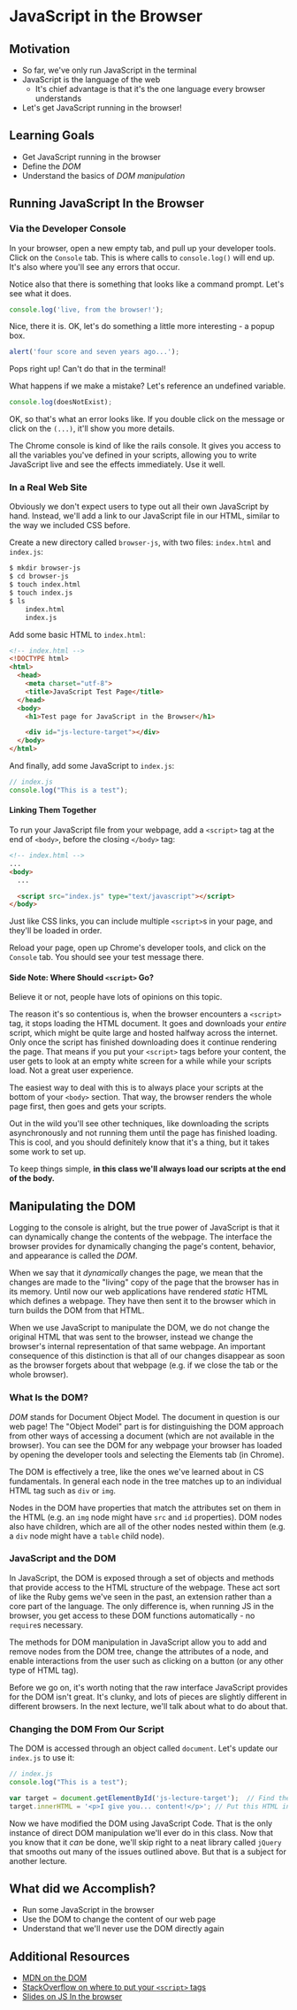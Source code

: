 # JavaScript in the Browser

## Motivation
* So far, we've only run JavaScript in the terminal
* JavaScript is the language of the web
  * It's chief advantage is that it's the one language every browser understands
* Let's get JavaScript running in the browser!

## Learning Goals
* Get JavaScript running in the browser
* Define the _DOM_
* Understand the basics of _DOM manipulation_

## Running JavaScript In the Browser
### Via the Developer Console
In your browser, open a new empty tab, and pull up your developer tools. Click on the `Console` tab. This is where calls to `console.log()` will end up. It's also where you'll see any errors that occur.

Notice also that there is something that looks like a command prompt. Let's see what it does.

```javascript
console.log('live, from the browser!');
```

Nice, there it is. OK, let's do something a little more interesting - a popup box.

```javascript
alert('four score and seven years ago...');
```

Pops right up! Can't do that in the terminal!

What happens if we make a mistake? Let's reference an undefined variable.

```javascript
console.log(doesNotExist);
```

OK, so that's what an error looks like. If you double click on the message or click on the `(...)`, it'll show you more details.

The Chrome console is kind of like the rails console. It gives you access to all the variables you've defined in your scripts, allowing you to write JavaScript live and see the effects immediately. Use it well.

### In a Real Web Site
Obviously we don't expect users to type out all their own JavaScript by hand. Instead, we'll add a link to our JavaScript file in our HTML, similar to the way we included CSS before.

Create a new directory called `browser-js`, with two files: `index.html` and `index.js`:
```bash
$ mkdir browser-js
$ cd browser-js
$ touch index.html
$ touch index.js
$ ls
    index.html
    index.js
```

Add some basic HTML to `index.html`:

```html
<!-- index.html -->
<!DOCTYPE html>
<html>
  <head>
    <meta charset="utf-8">
    <title>JavaScript Test Page</title>
  </head>
  <body>
    <h1>Test page for JavaScript in the Browser</h1>

    <div id="js-lecture-target"></div>
  </body>
</html>
```

And finally, add some JavaScript to `index.js`:

```javascript
// index.js
console.log("This is a test");
```

#### Linking Them Together
To run your JavaScript file from your webpage, add a `<script>` tag at the end of `<body>`, before the closing `</body>` tag:

```html
<!-- index.html -->
...
<body>
  ...

  <script src="index.js" type="text/javascript"></script>
</body>
```

Just like CSS links, you can include multiple `<script>`s in your page, and they'll be loaded in order.

Reload your page, open up Chrome's developer tools, and click on the `Console` tab. You should see your test message there.

#### Side Note: Where Should `<script>` Go?
Believe it or not, people have lots of opinions on this topic.

The reason it's so contentious is, when the browser encounters a `<script>` tag, it stops loading the HTML document. It goes and downloads your _entire_ script, which might be quite large and hosted halfway across the internet. Only once the script has finished downloading does it continue rendering the page. That means if you put your `<script>` tags before your content, the user gets to look at an empty white screen for a while while your scripts load. Not a great user experience.

The easiest way to deal with this is to always place your scripts at the bottom of your `<body>` section. That way, the browser renders the whole page first, then goes and gets your scripts.

Out in the wild you'll see other techniques, like downloading the scripts asynchronously and not running them until the page has finished loading. This is cool, and you should definitely know that it's a thing, but it takes some work to set up.

To keep things simple, **in this class we'll always load our scripts at the end of the body.**

## Manipulating the DOM
Logging to the console is alright, but the true power of JavaScript is that it can dynamically change the contents of the webpage. The interface the browser provides for dynamically changing the page's content, behavior, and appearance is called the _DOM_.

When we say that it _dynamically_ changes the page, we mean that the changes are made to the "living" copy of the page that the browser has in its memory. Until now our web applications have rendered _static_ HTML which defines a webpage. They have then sent it to the browser which in turn builds the DOM from that HTML.

When we use JavaScript to manipulate the DOM, we do not change the original HTML that was sent to the browser, instead we change the browser's internal representation of that same webpage. An important consequence of this distinction is that all of our changes disappear as soon as the browser forgets about that webpage (e.g. if we close the tab or the whole browser).

### What Is the DOM?
_DOM_ stands for Document Object Model. The document in question is our web page! The "Object Model" part is for distinguishing the DOM approach from other ways of accessing a document (which are not available in the browser). You can see the DOM for any webpage your browser has loaded by opening the developer tools and selecting the Elements tab (in Chrome).

The DOM is effectively a tree, like the ones we've learned about in CS fundamentals. In general each node in the tree matches up to an individual HTML tag such as `div` or `img`.

Nodes in the DOM have properties that match the attributes set on them in the HTML (e.g. an `img` node might have `src` and `id` properties). DOM nodes also have children, which are all of the other nodes nested within them (e.g. a `div` node might have a `table` child node).

### JavaScript and the DOM
In JavaScript, the DOM is exposed through a set of objects and methods that provide access to the HTML structure of the webpage. These act sort of like the Ruby gems we've seen in the past, an extension rather than a core part of the language. The only difference is, when running JS in the browser, you get access to these DOM functions automatically - no `require`s necessary.

The methods for DOM manipulation in JavaScript allow you to add and remove nodes from the DOM tree, change the attributes of a node, and enable interactions from the user such as clicking on a button (or any other type of HTML tag).

Before we go on, it's worth noting that the raw interface JavaScript provides for the DOM isn't great. It's clunky, and lots of pieces are slightly different in different browsers. In the next lecture, we'll talk about what to do about that.

### Changing the DOM From Our Script
The DOM is accessed through an object called `document`. Let's update our `index.js` to use it:

```javascript
// index.js
console.log("This is a test");

var target = document.getElementById('js-lecture-target');  // Find the HTML element where the ID is js-lecture-target
target.innerHTML = '<p>I give you... content!</p>'; // Put this HTML inside the div we retrieved above
```

Now we have modified the DOM using JavaScript Code. That is the only instance of direct DOM manipulation we'll ever do in this class. Now that you know that it _can_ be done, we'll skip right to a neat library called `jQuery` that smooths out many of the issues outlined above. But that is a subject for another lecture.

## What did we Accomplish?
* Run some JavaScript in the browser
* Use the DOM to change the content of our web page
* Understand that we'll never use the DOM directly again

## Additional Resources
* [MDN on the DOM](https://developer.mozilla.org/en-US/docs/Web/API/Document_Object_Model/Introduction)
* [StackOverflow on where to put your `<script>` tags](http://stackoverflow.com/questions/436411/where-is-the-best-place-to-put-script-tags-in-html-markup)
*  [Slides on JS In the browser](https://docs.google.com/presentation/d/1GPTn6W0QeEyquCxBJFj-E9W-i-MgXsBytA4xtCCW6Q4/edit#slide=id.g195ed98213_0_86)
